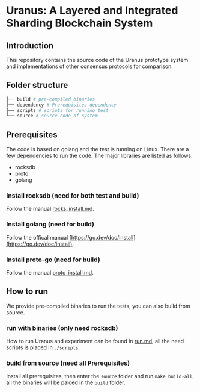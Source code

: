# Uranus: A Layered and Integrated Sharding Blockchain System

## Introduction

This repository contains the source code of the Uranus prototype system and implementations of other consensus protocols for comparison.

## Folder structure

```sh
├── build # pre-compiled binaries
├── dependency # Prerequisites dependency
├── scripts # scripts for running test
└── source # source code of system
```

## Prerequisites

The code is based on golang and the test is running on Linux. There are a few dependencies to run the code. The major libraries are listed as follows:

* rocksdb
* proto
* golang

### Install rocksdb (need for both test and build)

Follow the manual [rocks_install.md](./dependency/rocksdb/rocks_install.md).

### Install golang (need for build)

Follow the offical manual [https://go.dev/doc/install](https://go.dev/doc/install).

### Install proto-go (need for build)

Follow the manual [proto_install.md](./dependency/proto/proto_install.md).

## How to run

We provide pre-compiled binaries to run the tests, you can also build from source.

### run with binaries (only need rocksdb)

How to run Uranus and experiment can be found in [run.md](./scripts/run.md), all the need scripts is placed in `./scripts`.

### build from source (need all Prerequisites)

Install all prerequisites, then enter the `source` folder and run `make build-all`, all the binaries will be palced in the `build` folder.
